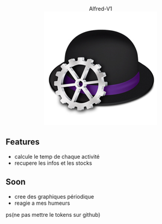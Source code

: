 <p align="center">
Alfred-V1<br/>
<img src="images/Alfred_icon.jpg">
</p>

## Features

- calcule le temp de chaque activité 
- recupere les infos et les stocks

## Soon

- cree des graphiques périodique 
- reagie a mes humeurs  

ps(ne pas mettre le tokens sur github)